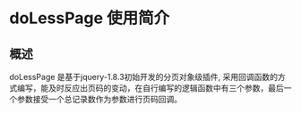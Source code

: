 doLessPage 使用简介
=====================
概述
------------
doLessPage 是基于jquery-1.8.3初始开发的分页对象级插件, 采用回调函数的方式编写，能及时反应出页码的变动，在自行编写的逻辑函数中有三个参数，最后一个参数接受一个总记录数作为参数进行页码回调。
